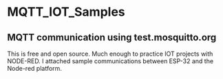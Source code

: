 # MQTT_IOT_Samples
## MQTT communication using test.mosquitto.org 
This is free and open source. Much enough to practice IOT projects with NODE-RED. I attached sample communications between ESP-32 and the Node-red platform.
